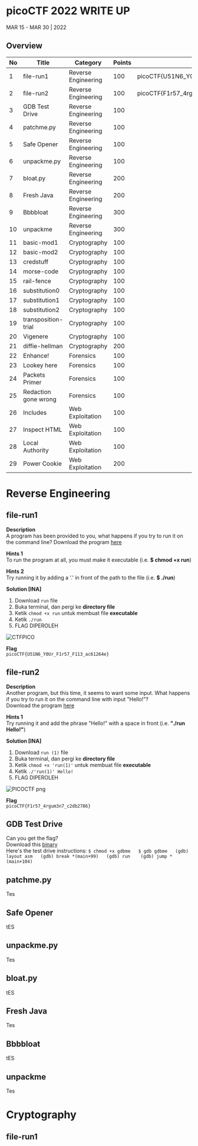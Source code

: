 # picoCTF 2022 WRITE UP
MAR 15 - MAR 30 | 2022

## Overview

| No | Title               | Category              | Points  | Flag
|----|---------------------|-----------------------|---------|----------------------------
| 1  | file-run1 | Reverse Engineering | 100 | picoCTF{U51N6_Y0Ur_F1r57_F113_ac61264e} 
| 2  | file-run2 | Reverse Engineering | 100 | picoCTF{F1r57_4rgum3n7_c2db2786}
| 3  | GDB Test Drive | Reverse Engineering | 100 | 
| 4  | patchme.py | Reverse Engineering | 100 | 
| 5  | Safe Opener | Reverse Engineering | 100 | 
| 6  | unpackme.py | Reverse Engineering | 100 | 
| 7  | bloat.py | Reverse Engineering | 200 | 
| 8  | Fresh Java | Reverse Engineering | 200 | 
| 9  | Bbbbloat | Reverse Engineering | 300 | 
| 10 | unpackme | Reverse Engineering | 300 | 
| 11 | basic-mod1 | Cryptography | 100 | 
| 12 | basic-mod2 | Cryptography | 100 | 
| 13 | credstuff | Cryptography | 100 | 
| 14 | morse-code | Cryptography | 100 | 
| 15 | rail-fence | Cryptography | 100 | 
| 16 | substitution0 | Cryptography | 100 | 
| 17 | substitution1 | Cryptography | 100 | 
| 18 | substitution2 | Cryptography | 100 |
| 19 | transposition-trial | Cryptography | 100 | 
| 20 | Vigenere | Cryptography | 100 | 
| 21 | diffie-hellman | Cryptography | 200 | 
| 22 | Enhance! | Forensics | 100 | 
| 23 | Lookey here | Forensics | 100 | 
| 24 | Packets Primer | Forensics | 100 | 
| 25 | Redaction gone wrong | Forensics | 100 | 
| 26 | Includes | Web Exploitation | 100 | 
| 27 | Inspect HTML | Web Exploitation | 100 | 
| 28 | Local Authority | Web Exploitation | 100 | 
| 29 | Power Cookie | Web Exploitation | 200 |


# Reverse Engineering 
## file-run1

**Description**  
A program has been provided to you, what happens if you try to run it on the command line?
Download the program [here](https://github.com/PlasmaRing/CTF-WRITE-UP/blob/86ca38d98bcde32d0d779086bfb8bd680efa27e5/picoCTF%202022/FILE/run)

**Hints 1**  
To run the program at all, you must make it executable (i.e. **$ chmod +x run**)

**Hints 2**  
Try running it by adding a '.' in front of the path to the file (i.e. **$ ./run**)

**Solution [INA]**  
1. Download `run` file
2. Buka terminal, dan pergi ke __directory file__
3. Ketik `chmod +x run` untuk membuat file __executable__
4. Ketik `./run`
5. FLAG DIPEROLEH

![CTFPICO](https://user-images.githubusercontent.com/92077284/160277012-1141bead-106c-4303-86d0-53f19d6b52d6.png)

**Flag**  
`picoCTF{U51N6_Y0Ur_F1r57_F113_ac61264e}`


## file-run2

**Description**  
Another program, but this time, it seems to want some input. What happens if you try to run it on the command line with input "Hello!"?  
Download the program [here](https://github.com/PlasmaRing/CTF-WRITE-UP/blob/0879a933e5e3c4d4a24921d2be7d48ffcb4f9cec/picoCTF%202022/FILE/run%20(1))

**Hints 1**  
Try running it and add the phrase "Hello!" with a space in front (i.e. **"./run Hello!"**)

**Solution [INA]**  
1. Download `run (1)` file
2. Buka terminal, dan pergi ke __directory file__
3. Ketik `chmod +x 'run(1)'` untuk membuat file __executable__
4. Ketik `./'run(1)' Hello!`
5. FLAG DIPEROLEH

![PICOCTF png](https://user-images.githubusercontent.com/92077284/160289524-7bde6d04-15f6-4933-9c6c-ec868e8d43ee.png)

**Flag**  
`picoCTF{F1r57_4rgum3n7_c2db2786}`


## GDB Test Drive
Can you get the flag?  
Download this [binary]()  
Here's the test drive instructions:
`
$ chmod +x gdbme  
$ gdb gdbme  
(gdb) layout asm  
(gdb) break *(main+99)  
(gdb) run   
(gdb) jump *(main+104)
`

## patchme.py
Tes

## Safe Opener
tES

## unpackme.py
Tes

## bloat.py
tES

## Fresh Java
Tes

## Bbbbloat
tES

## unpackme
Tes


# Cryptography
## file-run1
